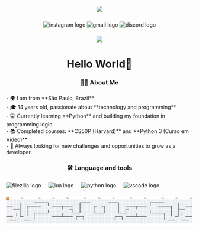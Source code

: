 <div align="center">
  <img height="150" src="https://media.giphy.com/media/M9gbBd9nbDrOTu1Mqx/giphy.gif"  />
</div>

###

<div align="center">
  <img src="https://img.shields.io/static/v1?message=Instagram&logo=instagram&label=&color=E4405F&logoColor=white&labelColor=&style=for-the-badge" height="34" alt="instagram logo"  />
  <img src="https://img.shields.io/static/v1?message=Gmail&logo=gmail&label=&color=D14836&logoColor=white&labelColor=&style=for-the-badge" height="34" alt="gmail logo"  />
  <img src="https://img.shields.io/static/v1?message=Discord&logo=discord&label=&color=7289DA&logoColor=white&labelColor=&style=for-the-badge" height="34" alt="discord logo"  />
</div>

###

<div align="center">
  <img src="https://visitor-badge.laobi.icu/badge?page_id=santtosEnzo.santtosEnzo&left_text=Visitors"  />
</div>

###

<h1 align="center">Hello World🖖</h1>

###

<h3 align="center">👩‍💻  About Me</h3>

###

<p align="left">- 🌍 I am from **São Paulo, Brazil**  <br>- 🎓 14 years old, passionate about **technology and programming**  <br>- 💻 Currently learning **Python** and building my foundation in programming logic  <br>- 📚 Completed courses: **CS50P (Harvard)** and **Python 3 (Curso em Vídeo)**  <br>- 🚀 Always looking for new challenges and opportunities to grow as a developer</p>

###

<h3 align="center">🛠 Language and tools</h3>

###

<div align="left">
  <img src="https://cdn.jsdelivr.net/gh/devicons/devicon/icons/filezilla/filezilla-plain.svg" height="40" alt="filezilla logo"  />
  <img width="12" />
  <img src="https://cdn.jsdelivr.net/gh/devicons/devicon/icons/lua/lua-original.svg" height="40" alt="lua logo"  />
  <img width="12" />
  <img src="https://cdn.jsdelivr.net/gh/devicons/devicon/icons/python/python-original.svg" height="40" alt="python logo"  />
  <img width="12" />
  <img src="https://cdn.jsdelivr.net/gh/devicons/devicon/icons/vscode/vscode-original.svg" height="40" alt="vscode logo"  />
</div>

###

<picture>
  <source media="(prefers-color-scheme: dark)" srcset="https://raw.githubusercontent.com/santtosEnzo/santtosEnzo/output/pacman-contribution-graph-dark.svg">
  <source media="(prefers-color-scheme: light)" srcset="https://raw.githubusercontent.com/santtosEnzo/santtosEnzo/output/pacman-contribution-graph.svg">
  <img alt="pacman contribution graph" src="https://raw.githubusercontent.com/santtosEnzo/santtosEnzo/output/pacman-contribution-graph.svg">
</picture>

###
